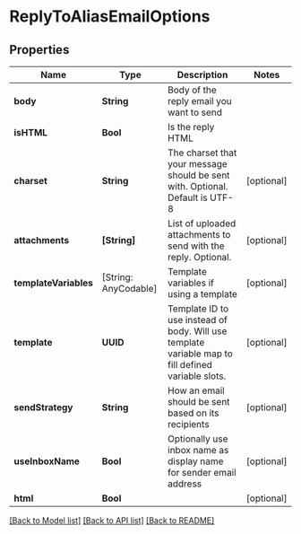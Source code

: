 # ReplyToAliasEmailOptions

## Properties
Name | Type | Description | Notes
------------ | ------------- | ------------- | -------------
**body** | **String** | Body of the reply email you want to send | 
**isHTML** | **Bool** | Is the reply HTML | 
**charset** | **String** | The charset that your message should be sent with. Optional. Default is UTF-8 | [optional] 
**attachments** | **[String]** | List of uploaded attachments to send with the reply. Optional. | [optional] 
**templateVariables** | [String: AnyCodable] | Template variables if using a template | [optional] 
**template** | **UUID** | Template ID to use instead of body. Will use template variable map to fill defined variable slots. | [optional] 
**sendStrategy** | **String** | How an email should be sent based on its recipients | [optional] 
**useInboxName** | **Bool** | Optionally use inbox name as display name for sender email address | [optional] 
**html** | **Bool** |  | [optional] 

[[Back to Model list]](../README#documentation-for-models) [[Back to API list]](../README#documentation-for-api-endpoints) [[Back to README]](../README)


